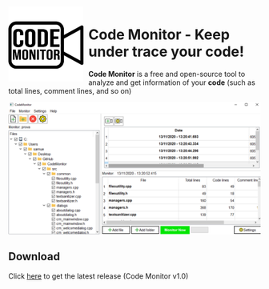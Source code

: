 
<img width="150" height="150" align="left" style="float: left; margin: 0 10px 0 0;" alt="Code Monitor logo" src="https://raw.githubusercontent.com/Samuele458/CodeMonitor/master/img/logo_001.png">

# Code Monitor - Keep under trace your code!


**Code Monitor** is a free and open-source tool to analyze and get information of your **code** (such as total lines, comment lines, and so on)

![enter image description here](https://raw.githubusercontent.com/Samuele458/CodeMonitor/master/img/screen_001.png)



## Download

Click [here](https://github.com/Samuele458/CodeMonitor/releases) to get the latest release (Code Monitor v1.0)

